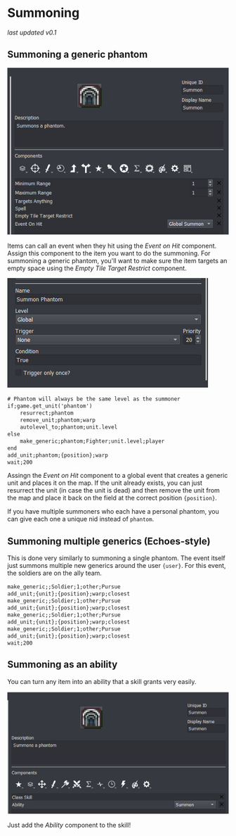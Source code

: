 # Summoning

_last updated v0.1_

## Summoning a generic phantom

![SummonItemScreenshot](../Images/SummonItemScreenshot.png)

Items can call an event when they hit using the *Event on Hit* component. Assign this component to the item you want to do the summoning. For summoning a generic phantom, you'll want to make sure the item targets an empty space using the *Empty Tile Target Restrict* component. 

![GlobalSummonEvent](../Images/SummonEventScreenshot.png)

```
# Phantom will always be the same level as the summoner
if;game.get_unit('phantom')
    resurrect;phantom
    remove_unit;phantom;warp
    autolevel_to;phantom;unit.level
else
    make_generic;phantom;Fighter;unit.level;player
end
add_unit;phantom;{position};warp
wait;200
```

Assingn the *Event on Hit* component to a global event that creates a generic unit and places it on the map. If the unit already exists, you can just resurrect the unit (in case the unit is dead) and then remove the unit from the map and place it back on the field at the correct position `{position}`.

If you have multiple summoners who each have a personal phantom, you can give each one a unique nid instead of `phantom`.

## Summoning multiple generics (Echoes-style)

This is done very similarly to summoning a single phantom. The event itself just summons multiple new generics around the user `{user}`. For this event, the soldiers are on the ally team.

```
make_generic;;Soldier;1;other;Pursue
add_unit;{unit};{position};warp;closest
make_generic;;Soldier;1;other;Pursue
add_unit;{unit};{position};warp;closest
make_generic;;Soldier;1;other;Pursue
add_unit;{unit};{position};warp;closest
make_generic;;Soldier;1;other;Pursue
add_unit;{unit};{position};warp;closest
wait;200
```

## Summoning as an ability

You can turn any item into an ability that a skill grants very easily.

![SummonAbility](../Images/SummonAbility.png)

Just add the *Ability* component to the skill!
